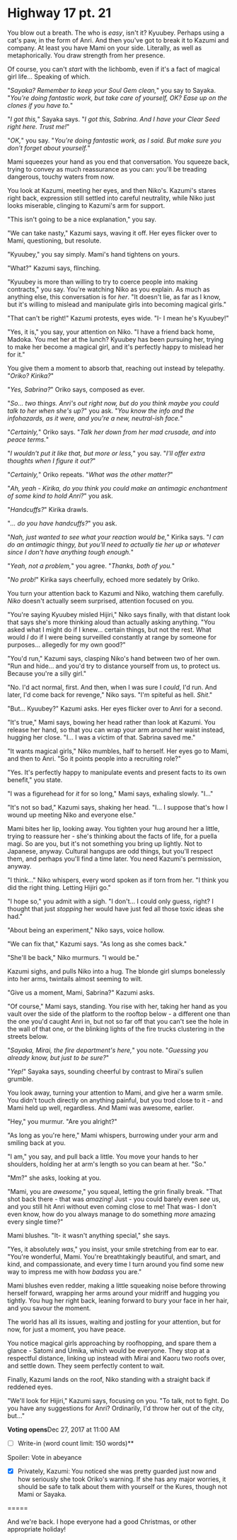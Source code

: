 # Highway 17 pt. 21

You blow out a breath. The who is *easy*, isn't it? Kyuubey. Perhaps using a cat's paw, in the form of Anri. And then you've got to break it to Kazumi and company. At least you have Mami on your side. Literally, as well as metaphorically. You draw strength from her presence.

Of course, you can't *start* with the lichbomb, even if it's a fact of magical girl life... Speaking of which.

"*Sayaka? Remember to keep your Soul Gem clean,*" you say to Sayaka. "*You're doing fantastic work, but take care of yourself, OK? Ease up on the clones if you have to.*"

"*I got this,*" Sayaka says. "*I *got* this, Sabrina. And I have your Clear Seed right here. Trust me!*"

"*OK,*" you say. "*You're doing fantastic work, as I said. But make sure you don't forget about yourself.*"

Mami squeezes your hand as you end that conversation. You squeeze back, trying to convey as much reassurance as you can: you'll be treading dangerous, touchy waters from now.

You look at Kazumi, meeting her eyes, and then Niko's. Kazumi's stares right back, expression still settled into careful neutrality, while Niko just looks miserable, clinging to Kazumi's arm for support.

"This isn't going to be a nice explanation," you say.

"We can take nasty," Kazumi says, waving it off. Her eyes flicker over to Mami, questioning, but resolute.

"Kyuubey," you say simply. Mami's hand tightens on yours.

"What?" Kazumi says, flinching.

"Kyuubey is more than willing to try to coerce people into making contracts," you say. You're watching Niko as you explain. As much as anything else, this conversation is for *her*. "It doesn't lie, as far as I know, but it's willing to mislead and manipulate girls into becoming magical girls."

"That can't be right!" Kazumi protests, eyes wide. "I- I mean he's Kyuubey!"

"Yes, it is," you say, your attention on Niko. "I have a friend back home, Madoka. You met her at the lunch? Kyuubey has been pursuing her, trying to make her become a magical girl, and it's perfectly happy to mislead her for it."

You give them a moment to absorb that, reaching out instead by telepathy. "*Oriko? Kirika?*"

"*Yes, Sabrina?*" Oriko says, composed as ever.

"*So... two things. Anri's out right now, but do you think maybe you could talk to her when she's up?*" you ask. "*You know the info and the infohazards, as it were, and you're a new, neutral-ish face.*"

"*Certainly,*" Oriko says. "*Talk her down from her mad crusade, and into peace terms.*"

"*I wouldn't put it like that, but more or less,*" you say. "*I'll offer extra thoughts when I figure it out?*"

"*Certainly,*" Oriko repeats. "*What was the other matter?*"

"*Ah, yeah - Kirika, do you think you could make an antimagic enchantment of some kind to hold Anri?*" you ask.

"*Handcuffs?*" Kirika drawls.

"*... do you *have* handcuffs?*" you ask.

"*Nah, just wanted to see what your reaction would be,*" Kirika says. "*I can do an antimagic thingy, but you'll need to actually tie her up or whatever since I don't have anything tough enough.*"

"*Yeah, not a problem,*" you agree. "*Thanks, both of you.*"

"*No prob!*" Kirika says cheerfully, echoed more sedately by Oriko.

You turn your attention back to Kazumi and Niko, watching them carefully. *Niko* doesn't actually seem surprised, attention focused on you.

"You're saying Kyuubey misled Hijiri," Niko says finally, with that distant look that says she's more thinking aloud than actually asking anything. "You asked what I might do if I knew\... certain things, but not the rest. What would *I* do if I were being surveilled constantly at range by someone for purposes... allegedly for my own good?"

"You'd run," Kazumi says, clasping Niko's hand between two of her own. "Run and hide... and you'd try to distance yourself from us, to protect us. Because you're a silly girl."

"No. I'd act normal, first. And then, when I was sure I *could*, I'd run. And later, I'd come back for revenge," Niko says. "I'm spiteful as hell. *Shit*."

"But... Kyuubey?" Kazumi asks. Her eyes flicker over to Anri for a second.

"It's true," Mami says, bowing her head rather than look at Kazumi. You release her hand, so that you can wrap your arm around her waist instead, hugging her close. "I... I was a victim of that. Sabrina saved me."

"It wants magical girls," Niko mumbles, half to herself. Her eyes go to Mami, and then to Anri. "So it points people into a recruiting role?"

"Yes. It's perfectly happy to manipulate events and present facts to its own benefit," you state.

"I was a figurehead for *it* for so long," Mami says, exhaling slowly. "I..."

"It's not so bad," Kazumi says, shaking her head. "I... I suppose that's how I wound up meeting Niko and everyone else."

Mami bites her lip, looking away. You tighten your hug around her a little, trying to reassure her - she's thinking about the facts of life, for a puella magi. So are you, but it's not something you bring up lightly. Not to Japanese, anyway. Cultural hangups are odd things, but you'll respect them, and perhaps you'll find a time later. You need Kazumi's permission, anyway.

"I think..." Niko whispers, every word spoken as if torn from her. "I think you did the right thing. Letting Hijiri go."

"I hope so," you admit with a sigh. "I don't... I could only guess, right? I thought that just *stopping* her would have just fed all those toxic ideas she had."

"About being an experiment," Niko says, voice hollow.

"We can fix that," Kazumi says. "As long as she comes back."

"She'll be back," Niko murmurs. "I would be."

Kazumi sighs, and pulls Niko into a hug. The blonde girl slumps bonelessly into her arms, twintails almost seeming to wilt.

"Give us a moment, Mami, Sabrina?" Kazumi asks.

"Of course," Mami says, standing. You rise with her, taking her hand as you vault over the side of the platform to the rooftop below - a different one than the one you'd caught Anri in, but not so far off that you can't see the hole in the wall of that one, or the blinking lights of the fire trucks clustering in the streets below.

"*Sayaka, Mirai, the fire department's here,*" you note. "*Guessing you already know, but just to be sure?*"

"*Yep!*" Sayaka says, sounding cheerful by contrast to Mirai's sullen grumble.

You look away, turning your attention to Mami, and give her a warm smile. You didn't touch directly on anything painful, but you trod close to it - and Mami held up well, regardless. And Mami was awesome, earlier.

"Hey," you murmur. "Are you alright?"

"As long as you're here," Mami whispers, burrowing under your arm and smiling back at you.

"I am," you say, and pull back a little. You move your hands to her shoulders, holding her at arm's length so you can beam at her. "So."

"Mm?" she asks, looking at you.

"Mami, you are *awesome*," you squeal, letting the grin finally break. "That shot back there - that was *amazing*! Just - you could barely even *see* us, and you still hit Anri without even coming close to me! That was- I don't even know, how do you always manage to do something *more* amazing every single time?"

Mami blushes. "It- it wasn't anything special," she says.

"Yes, it absolutely *was*," you insist, your smile stretching from ear to ear. "You're wonderful, Mami. You're breathtakingly beautiful, and smart, and kind, and compassionate, and every time I turn around you find some new way to impress me with how *badass* you are."

Mami blushes even redder, making a little squeaking noise before throwing herself forward, wrapping her arms around your midriff and hugging you tightly. You hug her right back, leaning forward to bury your face in her hair, and you savour the moment.

The world has all its issues, waiting and jostling for your attention, but for now, for just a moment, you have peace.

You notice magical girls approaching by roofhopping, and spare them a glance - Satomi and Umika, which would be everyone. They stop at a respectful distance, linking up instead with Mirai and Kaoru two roofs over, and settle down. They seem perfectly content to wait.

Finally, Kazumi lands on the roof, Niko standing with a straight back if reddened eyes.

"We'll look for Hijiri," Kazumi says, focusing on you. "To talk, not to fight. Do you have any suggestions for Anri? Ordinarily, I'd throw her out of the city, but..."

**Voting opens**Dec 27, 2017 at 11:00 AM

- [ ] Write-in (word count limit: 150 words)**

Spoiler: Vote in abeyance

- [x] Privately, Kazumi: You noticed she was pretty guarded just now and how seriously she took Oriko's warning. If she has any major worries, it should be safe to talk about them with yourself or the Kures, though not Mami or Sayaka.

\=====​

And we're back. I hope everyone had a good Christmas, or other appropriate holiday!
